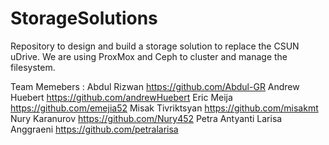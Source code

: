 # StorageSolutions
Repository to design and build a storage solution to replace the CSUN uDrive. We are using ProxMox and Ceph to cluster and manage the filesystem.

Team Memebers :
  Abdul Rizwan
    https://github.com/Abdul-GR
  Andrew Huebert
    https://github.com/andrewHuebert
  Eric Meija
    https://github.com/emejia52
  Misak Tivriktsyan
    https://github.com/misakmt
  Nury Karanurov
    https://github.com/Nury452
  Petra Antyanti Larisa Anggraeni
    https://github.com/petralarisa
